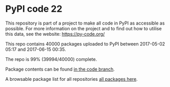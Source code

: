 # PyPI code 22

This repository is part of a project to make all code in PyPI as accessible as possible. For more information 
on the project and to find out how to utilise this data, see the website: https://py-code.org/

This repo contains 40000 packages uploaded to PyPI between 
2017-05-02 05:17 and 2017-06-15 00:35.

The repo is 99% (39994/40000) complete.

Package contents can be found [in the code branch](https://github.com/pypi-data/pypi-mirror-22/tree/code/packages).

A browsable package list for all repositories [all packages here](https://py-code.org/repositories/pypi-mirror-22).


